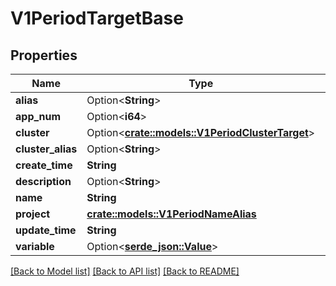 # V1PeriodTargetBase

## Properties

Name | Type | Description | Notes
------------ | ------------- | ------------- | -------------
**alias** | Option<**String**> |  | [optional]
**app_num** | Option<**i64**> |  | [optional]
**cluster** | Option<[**crate::models::V1PeriodClusterTarget**](v1.ClusterTarget.md)> |  | [optional]
**cluster_alias** | Option<**String**> |  | [optional]
**create_time** | **String** |  | 
**description** | Option<**String**> |  | [optional]
**name** | **String** |  | 
**project** | [**crate::models::V1PeriodNameAlias**](v1.NameAlias.md) |  | 
**update_time** | **String** |  | 
**variable** | Option<[**serde_json::Value**](.md)> |  | [optional]

[[Back to Model list]](../README.md#documentation-for-models) [[Back to API list]](../README.md#documentation-for-api-endpoints) [[Back to README]](../README.md)


